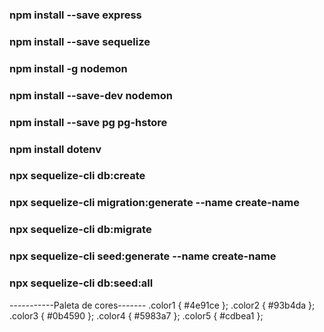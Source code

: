 ### npm install --save express

### npm install --save sequelize

### npm install -g nodemon
### npm install --save-dev nodemon

### npm install --save pg pg-hstore

### npm install dotenv

### npx sequelize-cli db:create
### npx sequelize-cli migration:generate --name create-name
### npx sequelize-cli db:migrate
### npx sequelize-cli seed:generate --name create-name
### npx sequelize-cli db:seed:all

-----------Paleta de cores-------
.color1 { #4e91ce };
.color2 { #93b4da };
.color3 { #0b4590 };
.color4 { #5983a7 };
.color5 { #cdbea1 }; 